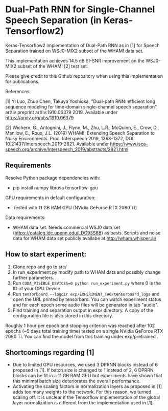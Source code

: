 # Dual-Path RNN for Single-Channel Speech Separation (in Keras-Tensorflow2)

Keras-Tensorflow2 implementation of Dual-Path RNN as in [1] for Speech Separation trained on WSJ0-MIX2 subset of the WHAM! data set.

This implementation achieves 14.5 dB SI-SNR improvement on the WSJ0-MIX2 subset of the WHAM! [2] test set.

Please give credit to this Github repository when using this implementation for publications.

References:

[1] Yi Luo, Zhuo Chen, Takuya Yoshioka, "Dual-path RNN: efficient long sequence modeling for time-domain single-channel speech separation", arXiv preprint arXiv:1910.06379 2019. Available under https://arxiv.org/abs/1910.06379

[2] Wichern, G., Antognini, J., Flynn, M., Zhu, L.R., McQuinn, E., Crow, D., Manilow, E., Roux, J.L. (2019) WHAM!: Extending Speech Separation to Noisy Environments. Proc. Interspeech 2019, 1368-1372, DOI: 10.21437/Interspeech.2019-2821. Available under https://www.isca-speech.org/archive/Interspeech_2019/abstracts/2821.html

## Requirements

Resolve Python package dependencies with:

- pip install numpy librosa tensorflow-gpu

GPU requirements in default configuration:

- Tested with 11 GB RAM GPU (NVidia GeForce RTX 2080 Ti)

Data requirements:

- WHAM data set. Needs commercial WSJ0 data set (https://catalog.ldc.upenn.edu/LDC93S6B) as basis. Scripts and noise data for WHAM data set publicly availabe at http://wham.whisper.ai/


## How to start experiment:
1.  Clone repo and go to src/
2.  In run_experiment.py modify path to WHAM data and possibly change further parameters.
3.  Run `CUDA_VISIBLE_DEVICES=0 python run_experiment.py` where 0 is the ID of your GPU Device.
4.  Run `tensorboard --logdir exp/EXPERIMENT_TAG/tensorboard_logs` and open the URL printed by tensorbard. You can watch experiment status and for each epoch some audio files will be generated in tab "audio".
4.  Find training and separation output in exp/ directory. A copy of the configuration file is also stored in this directory.

Roughly 1 hour per epoch and stopping criterion was reached after 102 epochs (~5 days total training time) tested on a single NVidia GeForce RTX 2080 Ti. You can find the model from this training under exp/pretrained .

## Shortcomings regarding [1]
* Due to limited GPU resources, we used 3 DPRNN blocks instead of 6 proposed in [1]. If batch size is changed to 1 instead of 2, 6 DPRRN blocks can be fit in a 11 GB RAM GPU but experiments have shown that this minimal batch size deteriorates the overall performance.
* Activating the scaling factors in normalization layers as proposed in [1] adds too many weights to the network. For this reason, we turned scaling off. It is unclear if the Tensorflow implementation of the global layer normalization is different from the implementation used in [1].
